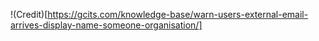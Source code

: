 






!(Credit)[https://gcits.com/knowledge-base/warn-users-external-email-arrives-display-name-someone-organisation/]